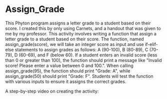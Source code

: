 # Assign_Grade
This Phyton program assigns a letter grade to a student based on their score. I created this by only using Carnets, and a handout that was given to me by my professor.
This activity involves writing a function that assign a letter grade to a student based on their score. The function, named assign_grade(score), we will take an integer score as input and use if-elif-else statements to assign grades as follows: A (90-100), B (80-89), C (70-79), D (60-69), and F (below 60). If a student enters an invalid score (less than 0 or greater than 100), the function should print a message like "Invalid score! Please enter a value between 0 and 100.". When calling assign_grade(95), the function should print "Grade: A", while assign_grade(50) should print "Grade: F". Students will test the function with various inputs to ensure it assigns the correct grades.

A step-by-step video on creating the activity:
